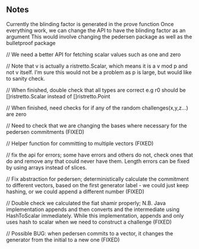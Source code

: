 ## Notes


Currently the blinding factor is generated in the prove function
Once everything work, we can change the API to have the blinding factor as an argument
This would involve changing the pedersen package as well as the bulletproof package

// We need a better API for fetching scalar values such as one and zero

// Note that v is actually a ristretto.Scalar, which means it is a v mod p and not v itself. I'm sure this would not be a problem as p is large, but would like to sanity check.

// When finished, double check that all types are correct e.g r0 should be []ristretto.Scalar instead of []ristretto.Point

// When finished, need checks for if any of the random challenges(x,y,z...) are zero

// Need to check that we are changing the bases where necessary for the pedersen commitments (FIXED)

// Helper function for committing to multiple vectors (FIXED)

// fix the api for errors; some have errors and others do not, check ones that do and remove any that could never have them. Length errors can be fixed by using arrays instead of slices.

// Fix abstraction for pedersen; deterministically calculate the commitment to different vectors, based on the first generator label - we could just keep hashing, or we could append a different number (FIXED)

// Double check we calculated the fiat shamir properly; N.B. Java implementation appends and then converts and the intermediate using HashToScalar immediately. While this implementation, appends and only uses hash to scalar when we need to construct a challenge (FIXED)

// Possible BUG: when pedersen commits to a vector, it changes the generator from the initial to a new one (FIXED)
